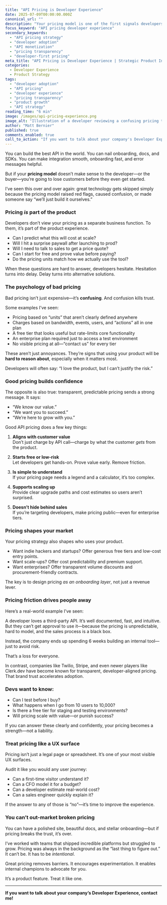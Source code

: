 ```yaml
---
title: "API Pricing is Developer Experience"
date: 2025-07-09T00:00:00.000Z
canonical_url: ""
description: "Your pricing model is one of the first signals developers see. Learn how API pricing impacts adoption, trust, and long-term customer relationships."
focus_keyword: "API pricing developer experience"
secondary_keywords:
  - "API pricing strategy"
  - "developer adoption"
  - "API monetization"
  - "pricing transparency"
  - "developer-first pricing"
meta_title: "API Pricing is Developer Experience | Strategic Product Insight"
categories:
  - Developer Experience
  - Product Strategy
tags:
  - "developer adoption"
  - "API pricing"
  - "developer experience"
  - "pricing transparency"
  - "product growth"
  - "API strategy"
reading_time: "6 min"
image: /images/api-pricing-experience.png
image_alt: "Illustration of a developer reviewing a confusing pricing table"
author: "Matt Bernier"
published: true
comments_enabled: true
call_to_action: "If you want to talk about your company's Developer Experience, contact me!"
---
```


You can build the best API in the world. You can nail onboarding, docs, and SDKs. You can make integration smooth, onboarding fast, and error messages helpful.

But if your **pricing model** doesn’t make sense to the developer—or the buyer—you’re going to lose customers before they even get started.

I’ve seen this over and over again: great technology gets skipped simply because the pricing model raised red flags, caused confusion, or made someone say “we’ll just build it ourselves.”

### Pricing *is* part of the product

Developers don’t view your pricing as a separate business function. To them, it’s part of the product experience.

- Can I predict what this will cost at scale?
- Will I hit a surprise paywall after launching to prod?
- Will I need to talk to sales to get a price quote?
- Can I start for free and prove value before paying?
- Do the pricing units match how we actually use the tool?

When these questions are hard to answer, developers hesitate. Hesitation turns into delay. Delay turns into alternative solutions.

### The psychology of bad pricing

Bad pricing isn’t just expensive—it’s **confusing**. And confusion kills trust.

Some examples I’ve seen:

- Pricing based on “units” that aren’t clearly defined anywhere  
- Charges based on bandwidth, events, users, and “actions” all in one plan  
- A free tier that looks useful but rate-limits core functionality  
- An enterprise plan required just to access a test environment  
- No visible pricing at all—“contact us” for every tier

These aren’t just annoyances. They’re signs that using your product will be **hard to reason about**, especially when it matters most.

Developers will often say: “I love the product, but I can’t justify the risk.”

### Good pricing builds confidence

The opposite is also true: transparent, predictable pricing sends a strong message. It says:

- “We know our value.”
- “We want you to succeed.”
- “We’re here to grow with you.”

Good API pricing does a few key things:

1. **Aligns with customer value**  
   Don’t just charge by API call—charge by what the customer *gets* from the product.

2. **Starts free or low-risk**  
   Let developers get hands-on. Prove value early. Remove friction.

3. **Is simple to understand**  
   If your pricing page needs a legend and a calculator, it’s too complex.

4. **Supports scaling up**  
   Provide clear upgrade paths and cost estimates so users aren’t surprised.

5. **Doesn’t hide behind sales**  
   If you’re targeting developers, make pricing public—even for enterprise tiers.

### Pricing shapes your market

Your pricing strategy also shapes who uses your product.

- Want indie hackers and startups? Offer generous free tiers and low-cost entry points.  
- Want scale-ups? Offer cost predictability and premium support.  
- Want enterprises? Offer transparent volume discounts and procurement-friendly contracts.

The key is to design pricing *as an onboarding layer*, not just a revenue lever.

### Pricing friction drives people away

Here’s a real-world example I’ve seen:

A developer loves a third-party API. It’s well documented, fast, and intuitive. But they can’t get approval to use it—because the pricing is unpredictable, hard to model, and the sales process is a black box.

Instead, the company ends up spending 6 weeks building an internal tool—just to avoid risk.

That’s a loss for everyone.

In contrast, companies like Twilio, Stripe, and even newer players like Clerk.dev have become known for transparent, developer-aligned pricing. That brand trust accelerates adoption.

### Devs want to know:

- Can I test before I buy?
- What happens when I go from 10 users to 10,000?
- Is there a free tier for staging and testing environments?
- Will pricing scale with value—or punish success?

If you can answer these clearly and confidently, your pricing becomes a strength—not a liability.

### Treat pricing like a UX surface

Pricing isn’t just a legal page or spreadsheet. It’s one of your most visible UX surfaces.

Audit it like you would any user journey:

- Can a first-time visitor understand it?  
- Can a CFO model it for a budget?  
- Can a developer estimate real-world cost?  
- Can a sales engineer quickly explain it?

If the answer to any of those is “no”—it’s time to improve the experience.

### You can’t out-market broken pricing

You can have a polished site, beautiful docs, and stellar onboarding—but if pricing breaks the trust, it’s over.

I’ve worked with teams that shipped incredible platforms but struggled to grow. Pricing was always in the background as the “last thing to figure out.” It can’t be. It has to be *intentional*.

Great pricing removes barriers. It encourages experimentation. It enables internal champions to advocate for you.

It’s a product feature. Treat it like one.

---

**If you want to talk about your company’s Developer Experience, contact me!**
